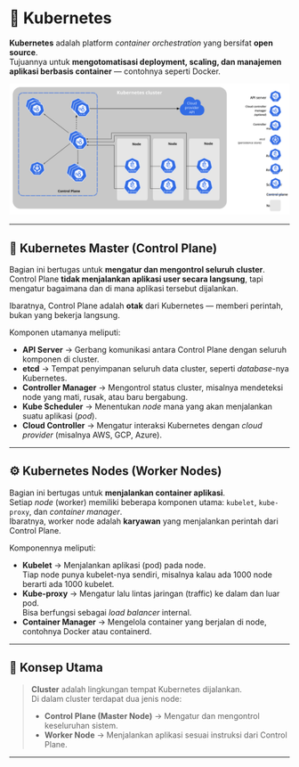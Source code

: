 # 🚀 Kubernetes

**Kubernetes** adalah platform *container orchestration* yang bersifat **open source**.  
Tujuannya untuk **mengotomatisasi deployment, scaling, dan manajemen aplikasi berbasis container** — contohnya seperti Docker.

![Architecture](architecture.svg)

---

## 🧠 Kubernetes Master (Control Plane)

Bagian ini bertugas untuk **mengatur dan mengontrol seluruh cluster**.  
Control Plane **tidak menjalankan aplikasi user secara langsung**, tapi mengatur bagaimana dan di mana aplikasi tersebut dijalankan.

Ibaratnya, Control Plane adalah **otak** dari Kubernetes — memberi perintah, bukan yang bekerja langsung.

Komponen utamanya meliputi:

- **API Server** → Gerbang komunikasi antara Control Plane dengan seluruh komponen di cluster.  
- **etcd** → Tempat penyimpanan seluruh data cluster, seperti *database*-nya Kubernetes.  
- **Controller Manager** → Mengontrol status cluster, misalnya mendeteksi node yang mati, rusak, atau baru bergabung.  
- **Kube Scheduler** → Menentukan *node* mana yang akan menjalankan suatu aplikasi (*pod*).  
- **Cloud Controller** → Mengatur interaksi Kubernetes dengan *cloud provider* (misalnya AWS, GCP, Azure).

---

## ⚙️ Kubernetes Nodes (Worker Nodes)

Bagian ini bertugas untuk **menjalankan container aplikasi**.  
Setiap *node* (worker) memiliki beberapa komponen utama: `kubelet`, `kube-proxy`, dan *container manager*.  
Ibaratnya, worker node adalah **karyawan** yang menjalankan perintah dari Control Plane.

Komponennya meliputi:

- **Kubelet** → Menjalankan aplikasi (pod) pada node.  
  Tiap node punya kubelet-nya sendiri, misalnya kalau ada 1000 node berarti ada 1000 kubelet.  
- **Kube-proxy** → Mengatur lalu lintas jaringan (traffic) ke dalam dan luar pod.  
  Bisa berfungsi sebagai *load balancer* internal.  
- **Container Manager** → Mengelola container yang berjalan di node, contohnya Docker atau containerd.

---

## 🧩 Konsep Utama

> **Cluster** adalah lingkungan tempat Kubernetes dijalankan.  
> Di dalam cluster terdapat dua jenis node:
>
> - **Control Plane (Master Node)** → Mengatur dan mengontrol keseluruhan sistem.  
> - **Worker Node** → Menjalankan aplikasi sesuai instruksi dari Control Plane.

---


